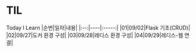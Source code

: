# TIL
Today I Learn
|순번|일자|내용|
|:--:|----|:-----:|
|01|09/02|Flask 기초(CRUD)|
|02|09/27|도커 환경 구성|
|03|09/28|레디스 환경 구성|
|04|09/29|레디스-웹 연결|
